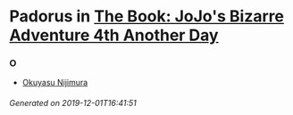 # Padorus in [The Book: JoJo's Bizarre Adventure 4th Another Day](https://myanimelist.net/manga/32991/The_Book__JoJos_Bizarre_Adventure_4th_Another_Day)

### O
* [Okuyasu Nijimura](https://github.com/shadow578/Padoru-Padoru/blob/master/table-of-contents/characters/OkuyasuNijimura.md)

###### Generated on 2019-12-01T16:41:51

